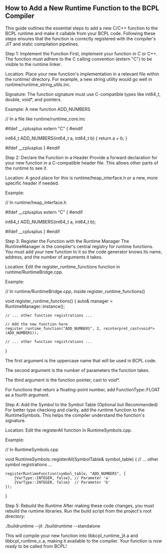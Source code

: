 ## How to Add a New Runtime Function to the BCPL Compiler

This guide outlines the essential steps to add a new C/C++ function to the BCPL runtime and make it callable from your BCPL code. Following these steps ensures that the function is correctly registered with the compiler's JIT and static compilation pipelines.

Step 1: Implement the Function
First, implement your function in C or C++. The function must adhere to the C calling convention (extern "C") to be visible to the runtime linker.

Location: Place your new function's implementation in a relevant file within the runtime/ directory. For example, a new string utility would go well in runtime/runtime_string_utils.inc.

Signature: The function signature must use C-compatible types like int64_t, double, void*, and pointers.

Example: A new function ADD_NUMBERS

// In a file like runtime/runtime_core.inc

#ifdef __cplusplus
extern "C" {
#endif

int64_t ADD_NUMBERS(int64_t a, int64_t b) {
    return a + b;
}

#ifdef __cplusplus
}
#endif

Step 2: Declare the Function in a Header
Provide a forward declaration for your new function in a C-compatible header file. This allows other parts of the runtime to see it.

Location: A good place for this is runtime/heap_interface.h or a new, more specific header if needed.

Example:

// In runtime/heap_interface.h

#ifdef __cplusplus
extern "C" {
#endif

int64_t ADD_NUMBERS(int64_t a, int64_t b);

#ifdef __cplusplus
}
#endif

Step 3: Register the Function with the Runtime Manager
The RuntimeManager is the compiler's central registry for runtime functions. You must add your new function to it so the code generator knows its name, address, and the number of arguments it takes.

Location: Edit the register_runtime_functions function in runtime/RuntimeBridge.cpp.

Example:

// In runtime/RuntimeBridge.cpp, inside register_runtime_functions()

void register_runtime_functions() {
    auto& manager = RuntimeManager::instance();

    // ... other function registrations ...

    // Add the new function here
    register_runtime_function("ADD_NUMBERS", 2, reinterpret_cast<void*>(ADD_NUMBERS));

    // ... other function registrations ...
}

The first argument is the uppercase name that will be used in BCPL code.

The second argument is the number of parameters the function takes.

The third argument is the function pointer, cast to void*.

For functions that return a floating-point number, add FunctionType::FLOAT as a fourth argument.

Step 4: Add the Symbol to the Symbol Table (Optional but Recommended)
For better type checking and clarity, add the runtime function to the RuntimeSymbols. This helps the compiler understand the function's signature.

Location: Edit the registerAll function in RuntimeSymbols.cpp.

Example:

// In RuntimeSymbols.cpp

void RuntimeSymbols::registerAll(SymbolTable& symbol_table) {
    // ... other symbol registrations ...

    registerRuntimeFunction(symbol_table, "ADD_NUMBERS", {
        {VarType::INTEGER, false}, // Parameter 'a'
        {VarType::INTEGER, false}  // Parameter 'b'
    });
}

Step 5: Rebuild the Runtime
After making these code changes, you must rebuild the runtime libraries. Run the build script from the project's root directory:

./buildruntime --jit
./buildruntime --standalone

This will compile your new function into libbcpl_runtime_jit.a and libbcpl_runtime_c.a, making it available to the compiler. Your function is now ready to be called from BCPL!
